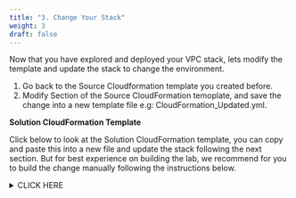 ```yaml
---
title: "3. Change Your Stack"
weight: 3
draft: false
---
```


Now that you have explored and deployed your VPC stack, lets modify the template and update the stack to change the environment.

1. Go back to the Source Cloudformation template you created before.
2. Modify Section of the Source CloudFormation temoplate, and save the change into a new template file e.g: CloudFormation_Updated.yml.



**Solution CloudFormation Template**

Click below to look at the Solution CloudFormation template, you can copy and paste this into a new file and update the stack following the next section.
But for best experience on building the lab, we recommend for you to build the change manually following the instructions below.

<details><summary>CLICK HERE</summary>
<p>
```
AWSTemplateFormatVersion: '2010-09-09'
Parameters:
  vpccidr:
    Type: String
    MinLength: 9
    MaxLength: 18
    AllowedPattern: "(\\d{1,3})\\.(\\d{1,3})\\.(\\d{1,3})\\.(\\d{1,3})/(\\d{1,2})"
    ConstraintDescription: Must be a valid CIDR range in the form x.x.x.x/16
    Default: 10.20.0.0/16
  psharedacidr:
    Type: String
    MinLength: 9
    MaxLength: 18
    AllowedPattern: "(\\d{1,3})\\.(\\d{1,3})\\.(\\d{1,3})\\.(\\d{1,3})/(\\d{1,2})"
    ConstraintDescription: Must be a valid CIDR range in the form x.x.x.x/24
    Default: 10.20.0.0/24
  psharedbcidr:
    Type: String
    MinLength: 9
    MaxLength: 18
    AllowedPattern: "(\\d{1,3})\\.(\\d{1,3})\\.(\\d{1,3})\\.(\\d{1,3})/(\\d{1,2})"
    ConstraintDescription: Must be a valid CIDR range in the form x.x.x.x/24
    Default: 10.20.1.0/24
  pvsharedacidr:
    Type: String
    MinLength: 9
    MaxLength: 18
    AllowedPattern: "(\\d{1,3})\\.(\\d{1,3})\\.(\\d{1,3})\\.(\\d{1,3})/(\\d{1,2})"
    ConstraintDescription: Must be a valid CIDR range in the form x.x.x.x/24
    Default: 10.20.2.0/24
  pvsharedbcidr:
    Type: String
    MinLength: 9
    MaxLength: 18
    AllowedPattern: "(\\d{1,3})\\.(\\d{1,3})\\.(\\d{1,3})\\.(\\d{1,3})/(\\d{1,2})"
    ConstraintDescription: Must be a valid CIDR range in the form x.x.x.x/24
    Default: 10.20.3.0/24
Resources:
  VPC:
    Type: "AWS::EC2::VPC"
    Properties:
      CidrBlock: !Ref vpccidr
  IGW:
    Type: "AWS::EC2::InternetGateway"
  S3AppBucket:
    DeletionPolicy: Retain
    Type: "AWS::S3::Bucket"
    Properties:
      AccessControl: PublicRead
      WebsiteConfiguration:
        ErrorDocument: index.html
        IndexDocument: index.html
  BucketPolicyApp:
    Type: "AWS::S3::BucketPolicy"
    Properties:
      Bucket: !Ref S3AppBucket
      PolicyDocument:
        Statement:
          -
            Sid: "ABC123"
            Action:
              - "s3:GetObject"
            Effect: Allow
            Resource: !Join ["", ["arn:aws:s3:::", !Ref S3AppBucket, "/*"]]
            Principal:
              AWS:
                - "*"
  GatewayAttach:
    Type: "AWS::EC2::VPCGatewayAttachment"
    Properties:
      InternetGatewayId: !Ref IGW
      VpcId: !Ref VPC
  SubnetPublicSharedA:
    Type: "AWS::EC2::Subnet"
    Properties:
      AvailabilityZone: !Select [0, !GetAZs ]
      CidrBlock: !Ref psharedacidr
      MapPublicIpOnLaunch: true
      VpcId: !Ref VPC
  SubnetPublicSharedB:
    Type: "AWS::EC2::Subnet"
    Properties:
      AvailabilityZone: !Select [1, !GetAZs ]
      CidrBlock: !Ref psharedbcidr
      MapPublicIpOnLaunch: true
      VpcId: !Ref VPC
  SubnetRouteTableAssociatePublicA:
    Type: "AWS::EC2::SubnetRouteTableAssociation"
    Properties:
      RouteTableId: !Ref RouteTablePublic
      SubnetId: !Ref SubnetPublicSharedA
  SubnetRouteTableAssociatePublicB:
    Type: "AWS::EC2::SubnetRouteTableAssociation"
    Properties:
      RouteTableId: !Ref RouteTablePublic
      SubnetId: !Ref SubnetPublicSharedB
  SubnetPrivateSharedA:
    Type: "AWS::EC2::Subnet"
    Properties:
      AvailabilityZone: !Select [0, !GetAZs ]
      CidrBlock: !Ref pvsharedacidr
      MapPublicIpOnLaunch: false
      VpcId: !Ref VPC
  SubnetPrivateSharedB:
    Type: "AWS::EC2::Subnet"
    Properties:
      AvailabilityZone: !Select [1, !GetAZs ]
      CidrBlock: !Ref pvsharedbcidr
      MapPublicIpOnLaunch: false
      VpcId: !Ref VPC
  SubnetRouteTableAssociatePrivateA:
    Type: "AWS::EC2::SubnetRouteTableAssociation"
    Properties:
      RouteTableId: !Ref RouteTablePublic
      SubnetId: !Ref SubnetPrivateSharedA
  SubnetRouteTableAssociatePrivateB:
    Type: "AWS::EC2::SubnetRouteTableAssociation"
    Properties:
      RouteTableId: !Ref RouteTablePublic
      SubnetId: !Ref SubnetPrivateSharedB
  RouteDefaultPublic:
    Type: "AWS::EC2::Route"
    DependsOn: GatewayAttach
    Properties:
      DestinationCidrBlock: 0.0.0.0/0
      GatewayId: !Ref IGW
      RouteTableId: !Ref RouteTablePublic
  RouteDefaultPrivateA:
    Type: "AWS::EC2::Route"
    Properties:
      DestinationCidrBlock: 0.0.0.0/0
      NatGatewayId: !Ref NatGatewayA
      RouteTableId: !Ref RouteTablePrivateA
  RouteDefaultPrivateB:
    Type: "AWS::EC2::Route"
    Properties:
      DestinationCidrBlock: 0.0.0.0/0
      NatGatewayId: !Ref NatGatewayB
      RouteTableId: !Ref RouteTablePrivateB
  RouteTablePublic:
    Type: "AWS::EC2::RouteTable"
    Properties:
      VpcId: !Ref VPC
  RouteTablePrivateA:
    Type: "AWS::EC2::RouteTable"
    Properties:
      VpcId: !Ref VPC
  RouteTablePrivateB:
    Type: "AWS::EC2::RouteTable"
    Properties:
      VpcId: !Ref VPC
  EIPNatGWA:
    DependsOn: GatewayAttach
    Type: "AWS::EC2::EIP"
    Properties:
      Domain: vpc
  EIPNatGWB:
    DependsOn: GatewayAttach
    Type: "AWS::EC2::EIP"
    Properties:
      Domain: vpc
  NatGatewayA:
    Type: "AWS::EC2::NatGateway"
    Properties:
      AllocationId: !GetAtt EIPNatGWA.AllocationId
      SubnetId: !Ref SubnetPublicSharedA
  NatGatewayB:
    Type: "AWS::EC2::NatGateway"
    Properties:
      AllocationId: !GetAtt EIPNatGWB.AllocationId
      SubnetId: !Ref SubnetPublicSharedB
Outputs:
  vpcid:
    Description: ID of Shared Infrastructure VPC
    Value: !Ref VPC
    Export: # added to export
      Name: sharedinf-vpcid
  natgatewayaid:
    Description: ID of NAT Gateway A
    Value: !Ref NatGatewayA
  natgatewaybid:
    Description: ID of NAT Gateway B
    Value: !Ref NatGatewayB
  appbucketurl:
    Description: Shared Infrastructure App Bucket
    Value: !GetAtt S3AppBucket.WebsiteURL
    Export: # added to export
      Name: sharedinf-appbucketurl

```



</p>
</details>


1.  **Add Parameter Constraint :**

    -   Vpccidr
        -   Minimum length should be set to 9
        -   Maximum length should be set to 18
        -   Allowed pattern should be:
            `((\d{1,3})\.){3}\d{1,3}/\d{1,2}`
        -   Add a constraint description
    -   Psharedacidr
        -   Minimum length should be set to 9
        -   Maximum length should be set to 18
        -   Allowed pattern should be:
            `((\d{1,3})\.){3}\d{1,3}/\d{1,2}`
        -   Add a constraint description

    -   Psharedbcidr
        -   Minimum length should be set to 9
        -   Maximum length should be set to 18
        -   Allowed pattern should be:
            `((\d{1,3})\.){3}\d{1,3}/\d{1,2}`
        -   Add a constraint description
    -   Pvsharedacidr
        -   Minimum length should be set to 9
        -   Maximum length should be set to 18
        -   Allowed pattern should be:
            `((\d{1,3})\.){3}\d{1,3}/\d{1,2}`
        -   Add a constraint description
    -   Pvsharedbcidr
        -   Minimum length should be set to 9
        -   Maximum length should be set to 18
        -   Allowed pattern should be:
            `((\d{1,3})\.){3}\d{1,3}/\d{1,2}`
        -   Add a constraint description

        Reference :<https://docs.aws.amazon.com/AWSCloudFormation/latest/UserGuide/parameters-section-structure.html>

        Before :

        ```
        Parameters:
        vpccidr:
            Type: String
            Default: 10.20.0.0/16
        psharedacidr:
            Type: String
            Default: 10.20.0.0/24
        psharedbcidr:
            Type: String
            Default: 10.20.1.0/24
        pvsharedacidr:
            Type: String
            Default: 10.20.2.0/24
        pvsharedbcidr:
            Type: String
            Default: 10.20.3.0/24
        ```
        After :

        ```
        Parameters:
        vpccidr:
            Type: String
            MinLength: 9
            MaxLength: 18
            AllowedPattern: "(\\d{1,3})\\.(\\d{1,3})\\.(\\d{1,3})\\.(\\d{1,3})/(\\d{1,2})"
            ConstraintDescription: Must be a valid CIDR range in the form x.x.x.x/16
            Default: 10.20.0.0/16
        psharedacidr:
            Type: String
            MinLength: 9
            MaxLength: 18
            AllowedPattern: "(\\d{1,3})\\.(\\d{1,3})\\.(\\d{1,3})\\.(\\d{1,3})/(\\d{1,2})"
            ConstraintDescription: Must be a valid CIDR range in the form x.x.x.x/24
            Default: 10.20.0.0/24
        psharedbcidr:
            Type: String
            MinLength: 9
            MaxLength: 18
            AllowedPattern: "(\\d{1,3})\\.(\\d{1,3})\\.(\\d{1,3})\\.(\\d{1,3})/(\\d{1,2})"
            ConstraintDescription: Must be a valid CIDR range in the form x.x.x.x/24
            Default: 10.20.1.0/24
        pvsharedacidr:
            Type: String
            MinLength: 9
            MaxLength: 18
            AllowedPattern: "(\\d{1,3})\\.(\\d{1,3})\\.(\\d{1,3})\\.(\\d{1,3})/(\\d{1,2})"
            ConstraintDescription: Must be a valid CIDR range in the form x.x.x.x/24
            Default: 10.20.2.0/24
        pvsharedbcidr:
            Type: String
            MinLength: 9
            MaxLength: 18
            AllowedPattern: "(\\d{1,3})\\.(\\d{1,3})\\.(\\d{1,3})\\.(\\d{1,3})/(\\d{1,2})"
            ConstraintDescription: Must be a valid CIDR range in the form x.x.x.x/24
            Default: 10.20.3.0/24
        ```

2.  **Add delete policy constraint :**

    -   Create a Deletion Policy for your S3 bucket to be Retained at
        deletion

        Reference : <https://docs.aws.amazon.com/AWSCloudFormation/latest/UserGuide/aws-attribute-deletionpolicy.html>

        Before :

        ```
        S3AppBucket:
            Type: "AWS::S3::Bucket"
            Properties:
            AccessControl: PublicRead
            WebsiteConfiguration:
                ErrorDocument: index.html
                IndexDocument: index.html
        ```    

        After :

        ```
        S3AppBucket:
            DeletionPolicy: Retain
            Type: "AWS::S3::Bucket"
            Properties:
            AccessControl: PublicRead
            WebsiteConfiguration:
                ErrorDocument: index.html
                IndexDocument: index.html
        ```

3.  **Add Outputs section to show value in Output tab:**

    -   Vpc id
        -   Create a description of your output
        -   Reference your VPC as the value using !Ref

    -   NATGWA
        -   Create a description of your output
        -   Reference your NAT gateway A as the value using !Ref

    -   NATGWB
        -   Create a description of your output
        -   Reference your NAT gateway B as the value using !Ref

    -   App bucket URL
        -   Create a description of your output
        -   Reference your S3 bucket URL as the value using !Ref

    Reference : <https://docs.aws.amazon.com/AWSCloudFormation/latest/UserGuide/outputs-section-structure.html>

    Before :
    
    ```
    No Outputs is defined in source.
    ```

    After :

    ```
    Outputs:
        vpcid:
            Description: ID of Shared Infrastructure VPC
            Value: !Ref VPC
        natgatewayaid:
            Description: ID of NAT Gateway A
            Value: !Ref NatGatewayA
        natgatewaybid:
            Description: ID of NAT Gateway B
            Value: !Ref NatGatewayB
        appbucketurl:
            Description: Shared Infrastructure App Bucket
            Value: !GetAtt S3AppBucket.WebsiteURL
    ```

4.  **Add export values in Outputs section for Cross-Stack Reference:**

    -   Vpc id
        -   Export your vpcid Name as 'sharedinf-vpc'
    -   App bucket URL
        -   Export your appbucketurl Name as 'sharedinf-appbucketurl'

        Reference : <https://docs.aws.amazon.com/AWSCloudFormation/latest/UserGuide/outputs-section-structure.html>

        Before :

            ```
            Outputs:
            vpcid:
                Description: ID of Shared Infrastructure VPC
                Value: !Ref VPC
            natgatewayaid:
                Description: ID of NAT Gateway A
                Value: !Ref NatGatewayA
            natgatewaybid:
                Description: ID of NAT Gateway B
                Value: !Ref NatGatewayB
            appbucketurl:
                Description: Shared Infrastructure App Bucket
                Value: !GetAtt S3AppBucket.WebsiteURL
            ```

        After :

            ```
            Outputs:
            vpcid:
                Description: ID of Shared Infrastructure VPC
                Value: !Ref VPC
                Export: # added to export
                    Name: sharedinf-vpcid
            natgatewayaid:
                Description: ID of NAT Gateway A
                Value: !Ref NatGatewayA
            natgatewaybid:
                Description: ID of NAT Gateway B
                Value: !Ref NatGatewayB
            appbucketurl:
                Description: Shared Infrastructure App Bucket
                Value: !GetAtt S3AppBucket.WebsiteURL
                Export: # added to export
                    Name: sharedinf-appbucketurl
            ```

Other References:
===========

**Intrinsic functions:**

<https://docs.aws.amazon.com/AWSCloudFormation/latest/UserGuide/intrinsic-function-reference.html>


**Mappings:**

<https://docs.aws.amazon.com/AWSCloudFormation/latest/UserGuide/mappings-section-structure.html>

